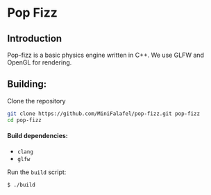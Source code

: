 # Pop Fizz

## Introduction

Pop-fizz is a basic physics engine written in C++.
We use GLFW and OpenGL for rendering.


## Building:
Clone the repository
```bash
git clone https://github.com/MiniFalafel/pop-fizz.git pop-fizz
cd pop-fizz
```

#### Build dependencies:
*   `clang`
*   `glfw`

Run the `build` script:
```bash
$ ./build
```
